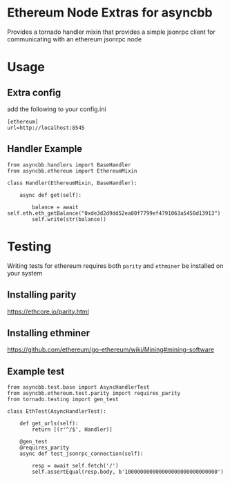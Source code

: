 # Ethereum Node Extras for asyncbb

Provides a tornado handler mixin that provides a simple jsonrpc client for
communicating with an ethereum jsonrpc node

# Usage

## Extra config

add the following to your config.ini

```
[ethereum]
url=http://localhost:8545
```

## Handler Example

```
from asyncbb.handlers import BaseHandler
from asyncbb.ethereum import EthereumMixin

class Handler(EthereumMixin, BaseHandler):

    async def get(self):

        balance = await self.eth.eth_getBalance("0xde3d2d9dd52ea80f7799ef4791063a5458d13913")
        self.write(str(balance))
```

# Testing

Writing tests for ethereum requires both `parity` and `ethminer` be installed on your system

## Installing parity

https://ethcore.io/parity.html

## Installing ethminer

https://github.com/ethereum/go-ethereum/wiki/Mining#mining-software

## Example test

```
from asyncbb.test.base import AsyncHandlerTest
from asyncbb.ethereum.test.parity import requires_parity
from tornado.testing import gen_test

class EthTest(AsyncHandlerTest):

    def get_urls(self):
        return [(r'^/$', Handler)]

    @gen_test
    @requires_parity
    async def test_jsonrpc_connection(self):

        resp = await self.fetch('/')
        self.assertEqual(resp.body, b'100000000000000000000000000000')
```
